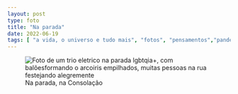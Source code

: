 ```yaml
---
layout: post
type: foto
title: "Na parada"
date: 2022-06-19
tags: [ "a vida, o universo e tudo mais", "fotos", "pensamentos","pandemia", "passeios"]
---
```

<figure class="gallery">
    <img src="{{ site.baseurl }}/assets/fotos/2022/06/20220619_144038.jpg" alt="Foto de um trio eletrico na parada lgbtqia+, com balõesformando o arcoiris empilhados, muitas pessoas na rua festejando alegremente" title="Na parada lgbtqia+">
    <figcaption>Na parada, na Consolação</figcaption>
</figure>